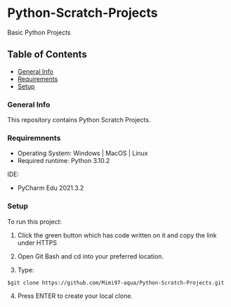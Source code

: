 # Python-Scratch-Projects
Basic Python Projects
## Table of Contents
* [General Info](#general-info)
* [Requirements](#requirements)
* [Setup](#setup)
### General Info
This repository contains Python Scratch Projects.
### Requiremnents
* Operating System: Windows | MacOS | Linux
* Required runtime: Python 3.10.2

IDE:
* PyCharm Edu 2021.3.2
### Setup 
To run this project:

1. Click the green button which has code written on it and copy the link under HTTPS

2. Open Git Bash and cd into your preferred location.
3. Type:
```
$git clone https://github.com/Mimi97-aqua/Python-Scratch-Projects.git
```

4. Press ENTER to create your local clone. 
